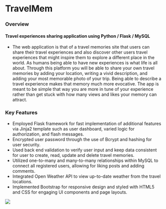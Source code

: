 # TravelMem
### Overview 
#### Travel experiences sharing application using Python / Flask / MySQL

* The web application is that of a travel memories site that users can share their travel experiences and also discover other users travel experiences that might inspire them to explore a different place in the world. As humans being able to have new experiences is what life is all about. Through this platform you will be able to share your own travel memories by adding your location, writing a vivid description, and adding your most memorable photo of your trip. Being able to describe a travel experience makes that memory much more evocative. The app is meant to be simple that way you are more in tune of your experience rather than get stuck with how many views and likes your memory can attract.

### Key Features
* Employed Flask framework for fast implementation of additional features via Jinja2 template such as user        dashboard, varied logic for authorization, and flash messages.
* Encrypted user password through the use of Bcrypt and hashing for user security.
* Used back end validation to verify user input and keep data consistent for user to create, read, update and delete travel memories.
* Utilized one-to-many and many-to-many relationships within MySQL to connect all registered users, allowing for liking posts and adding comments.
* Integrated Open Weather API to view up-to-date weather from the travel locations.
* Implemented Bootstrap for responsive design and styled with HTML5 and CSS for engaging UI components and page layouts.


![](https://thumbs.gfycat.com/PersonalActualCrownofthornsstarfish-size_restricted.gif)
